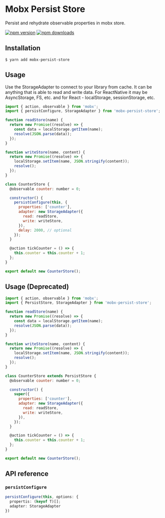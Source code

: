 # Mobx Persist Store

Persist and rehydrate observable properties in mobx store.

[![npm version](https://img.shields.io/npm/v/mobx-persist-store.svg?style=flat-square)](https://www.npmjs.com/package/mobx-persist-store) [![npm downloads](https://img.shields.io/npm/dm/mobx-persist-store.svg?style=flat-square)](https://www.npmjs.com/package/mobx-persist-store)

## Installation

`$ yarn add mobx-persist-store`

## Usage

Use the StorageAdapter to connect to your library from cache. It can be anything that is able to read and write data. For ReactNative it may be AsyncStorage, FS, etc. and for React - localStorage, sessionStorage, etc.

```javascript
import { action, observable } from 'mobx';
import { persistConfigure, StorageAdapter } from 'mobx-persist-store';

function readStore(name) {
  return new Promise((resolve) => {
    const data = localStorage.getItem(name);
    resolve(JSON.parse(data));
  });
}

function writeStore(name, content) {
  return new Promise((resolve) => {
    localStorage.setItem(name, JSON.stringify(content));
    resolve();
  });
}

class CounterStore {
  @observable counter: number = 0;

  constructor() {
    persistConfigure(this, {
      properties: ['counter'],
      adapter: new StorageAdapter({
        read: readStore,
        write: writeStore,
      }),
      delay: 2000, // optional
    });
  }

  @action tickCounter = () => {
    this.counter = this.counter + 1;
  };
}

export default new CounterStore();
```

## Usage (Deprecated)

```javascript
import { action, observable } from 'mobx';
import { PersistStore, StorageAdapter } from 'mobx-persist-store';

function readStore(name) {
  return new Promise((resolve) => {
    const data = localStorage.getItem(name);
    resolve(JSON.parse(data));
  });
}

function writeStore(name, content) {
  return new Promise((resolve) => {
    localStorage.setItem(name, JSON.stringify(content));
    resolve();
  });
}

class CounterStore extends PersistStore {
  @observable counter: number = 0;

  constructor() {
    super({
      properties: ['counter'],
      adapter: new StorageAdapter({
        read: readStore,
        write: writeStore,
      }),
    });
  }

  @action tickCounter = () => {
    this.counter = this.counter + 1;
  };
}

export default new CounterStore();
```

## API reference

### `persistConfigure`

```ts
persistConfigure(this, options: {
  propertis: (keyof T)[];
  adapter: StorageAdapter
})
```
